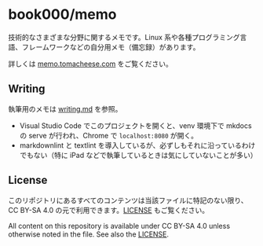 # book000/memo

技術的なさまざまな分野に関するメモです。Linux 系や各種プログラミング言語、フレームワークなどの自分用メモ（備忘録）があります。

詳しくは [memo.tomacheese.com](https://memo.tomacheese.com) をご覧ください。

## Writing

執筆用のメモは [writing.md](writing.md) を参照。

- Visual Studio Code でこのプロジェクトを開くと、venv 環境下で mkdocs の serve が行われ、Chrome で `localhost:8080` が開く。
- markdownlint と textlint を導入しているが、必ずしもそれに沿っているわけでもない（特に iPad などで執筆しているときは気にしていないことが多い）

## License

このリポジトリにあるすべてのコンテンツは当該ファイルに特記のない限り、CC BY-SA 4.0 の元で利用できます。[LICENSE](LICENSE) もご覧ください。

All content on this repository is available under CC BY-SA 4.0 unless otherwise noted in the file. See also the [LICENSE](LICENSE).
